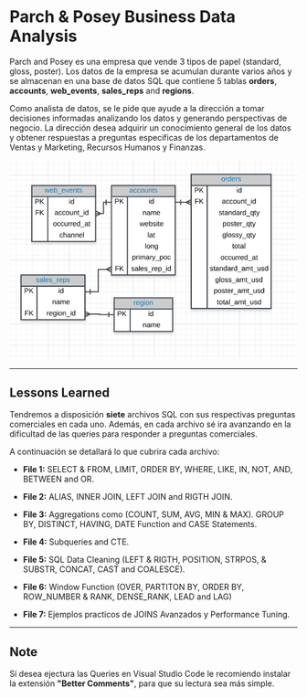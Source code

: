 
# Parch & Posey Business Data Analysis


Parch and Posey es una empresa que vende 3 tipos de papel (standard, gloss, poster). Los datos de la empresa se acumulan durante varios años y se almacenan en una base de datos SQL que contiene 5 tablas **orders**, **accounts**, **web_events**, **sales_reps** and **regions**.

Como analista de datos, se le pide que ayude a la dirección a tomar decisiones informadas analizando los datos y generando perspectivas de negocio. La dirección desea adquirir un conocimiento general de los datos y obtener respuestas a preguntas específicas de los departamentos de Ventas y Marketing, Recursos Humanos y Finanzas.



![EDR logo](https://github.com/angeldlucero/SQL-Code/blob/main/PostgreSQL/Parch_and_Posey_Company/Images/DER.png)

------------------------------

## Lessons Learned

Tendremos a disposición **siete** archivos SQL con sus respectivas preguntas comerciales en cada uno. Además, en cada archivo sé ira avanzando en la dificultad de las queries para responder a preguntas comerciales.

A continuación se detallará lo que cubrira cada archivo:

* **File 1:** SELECT & FROM, LIMIT, ORDER BY, WHERE, LIKE, IN, NOT, AND, BETWEEN and OR.

* **File 2:** ALIAS, INNER JOIN, LEFT JOIN and RIGTH JOIN.

* **File 3:** Aggregations como (COUNT, SUM, AVG, MIN & MAX). GROUP BY, DISTINCT, HAVING, DATE Function and CASE Statements.

* **File 4:** Subqueries and CTE.

* **File 5:** SQL Data Cleaning (LEFT & RIGTH, POSITION, STRPOS, & SUBSTR, CONCAT, CAST and COALESCE).

* **File 6:** Window Function (OVER, PARTITON BY, ORDER BY, ROW_NUMBER & RANK, DENSE_RANK, LEAD and LAG)

* **File 7:** Ejemplos practicos de JOINS Avanzados y Performance Tuning.


--------------

## Note

Si desea ejectura las Queries en Visual Studio Code le recomiendo instalar la extensión **"Better Comments"**, para que su lectura sea más simple.
